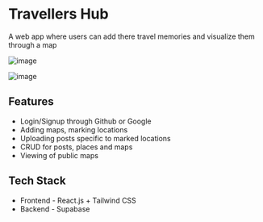 # Travellers Hub

A web app where users can add there travel memories and visualize them through a map

![image](https://github.com/siemen-subbaiah/travellers-hub/assets/62604902/5493051c-432d-4b5e-954c-ee4dbea51d65)

![image](https://github.com/siemen-subbaiah/travellers-hub/assets/62604902/11f71d0d-5ff3-41c4-92fa-59472ce81555)

## Features 

- Login/Signup through Github or Google
- Adding maps, marking locations
- Uploading posts specific to marked locations
- CRUD for posts, places and maps
- Viewing of public maps

## Tech Stack

- Frontend - React.js + Tailwind CSS
- Backend - Supabase

